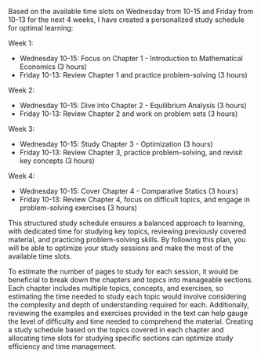 Based on the available time slots on Wednesday from 10-15 and Friday from 10-13 for the next 4 weeks, I have created a personalized study schedule for optimal learning:

Week 1:
- Wednesday 10-15: Focus on Chapter 1 - Introduction to Mathematical Economics (3 hours)
- Friday 10-13: Review Chapter 1 and practice problem-solving (3 hours)

Week 2:
- Wednesday 10-15: Dive into Chapter 2 - Equilibrium Analysis (3 hours)
- Friday 10-13: Review Chapter 2 and work on problem sets (3 hours)

Week 3:
- Wednesday 10-15: Study Chapter 3 - Optimization (3 hours)
- Friday 10-13: Review Chapter 3, practice problem-solving, and revisit key concepts (3 hours)

Week 4:
- Wednesday 10-15: Cover Chapter 4 - Comparative Statics (3 hours)
- Friday 10-13: Review Chapter 4, focus on difficult topics, and engage in problem-solving exercises (3 hours)

This structured study schedule ensures a balanced approach to learning, with dedicated time for studying key topics, reviewing previously covered material, and practicing problem-solving skills. By following this plan, you will be able to optimize your study sessions and make the most of the available time slots.

To estimate the number of pages to study for each session, it would be beneficial to break down the chapters and topics into manageable sections. Each chapter includes multiple topics, concepts, and exercises, so estimating the time needed to study each topic would involve considering the complexity and depth of understanding required for each. Additionally, reviewing the examples and exercises provided in the text can help gauge the level of difficulty and time needed to comprehend the material. Creating a study schedule based on the topics covered in each chapter and allocating time slots for studying specific sections can optimize study efficiency and time management.